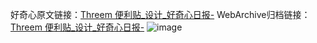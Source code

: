 好奇心原文链接：[Threem 便利贴_设计_好奇心日报-](https://www.qdaily.com/articles/5615.html)
WebArchive归档链接：[Threem 便利贴_设计_好奇心日报-](http://web.archive.org/web/20190623165137/https://www.qdaily.com/articles/5615.html)
![image](http://ww3.sinaimg.cn/large/007d5XDply1g3w8vj6cr3j30u03o4ndx)